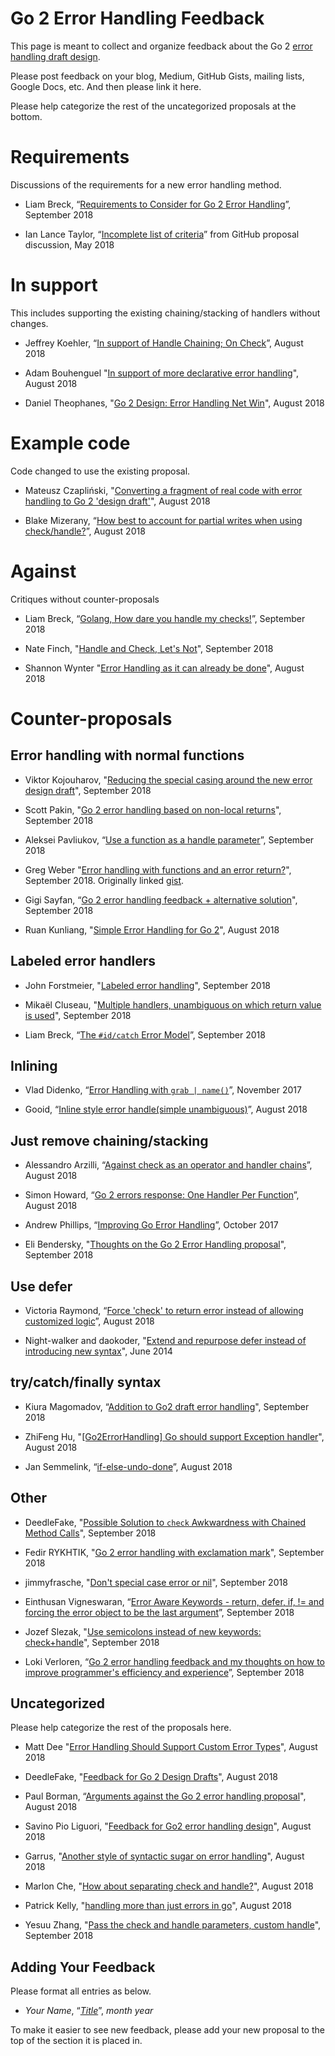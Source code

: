 # Go 2 Error Handling Feedback

This page is meant to collect and organize feedback about the Go 2 [error handling draft design](https://go.googlesource.com/proposal/+/master/design/go2draft-error-handling-overview.md).

Please post feedback on your blog, Medium, GitHub Gists, mailing lists, Google Docs, etc. And then please link it here.

Please help categorize the rest of the uncategorized proposals at the bottom.

# Requirements

Discussions of the requirements for a new error handling method.

- Liam Breck, “[Requirements to Consider for Go 2 Error Handling](https://gist.github.com/networkimprov/961c9caa2631ad3b95413f7d44a2c98a)”, September 2018

- Ian Lance Taylor, “[Incomplete list of criteria](https://github.com/golang/go/issues/21161#issuecomment-389380686)” from GitHub proposal discussion, May 2018

# In support

This includes supporting the existing chaining/stacking of handlers without changes.

 - Jeffrey Koehler, “[In support of Handle Chaining;  On Check](https://gist.github.com/deef0000dragon1/eb224ce4918d4ec3bdbaedf83a32aeb1)”, August 2018

 - Adam Bouhenguel "[In support of more declarative error handling](https://gist.github.com/ajbouh/716f8daba40199fe4d4d702704f3dfcc)", August 2018

 - Daniel Theophanes, "[Go 2 Design: Error Handling Net Win](https://docs.google.com/document/d/e/2PACX-1vSq487dLylRHjgtKV42EbTKHW1aHZaaso3MZ4HOG1OS-s8suOnR9WZz6ahzH4Kufs2vwKKDMhoj1_I6/pub)", August 2018

# Example code

Code changed to use the existing proposal.

- Mateusz Czapliński, "[Converting a fragment of real code with error handling to Go 2 'design draft'](https://gist.github.com/akavel/62d90bdc43088574c638eb3b16301a92)", August 2018

 - Blake Mizerany, “[How best to account for partial writes when using check/handle?](https://gist.github.com/bmizerany/fcd0348bda96edce05a4fc7426e47751)”, August 2018


# Against

Critiques without counter-proposals

- Liam Breck, “[Golang, How dare you handle my checks!](https://medium.com/@mnmnotmail/golang-how-dare-you-handle-my-checks-d5485f991289)”, September 2018

- Nate Finch, "[Handle and Check, Let's Not](https://npf.io/2018/09/check-and-handle/)", September 2018

- Shannon Wynter "[Error Handling as it can already be done](https://gist.github.com/freman/0b372e46c72f6a27652538b9930ee851)", August 2018

# Counter-proposals

## Error handling with normal functions
 
 - Viktor Kojouharov, "[Reducing the special casing around the new error design draft](https://gist.github.com/urandom/6519990ef9eb7547e888a5f2da7f1a93)", September 2018

- Scott Pakin, "[Go 2 error handling based on non-local returns](https://gist.github.com/spakin/86ea86ca48aefc78b672636914f4fc23)", September 2018

- Aleksei Pavliukov, “[Use a function as a handle parameter](https://github.com/a5i/go-proposal/blob/master/use%20a%20function%20as%20a%20handle%20parameter.md)”, September 2018

- Greg Weber "[Error handling with functions and an error return?](https://github.com/golang/go/issues/27567)", September 2018. Originally linked [gist](https://gist.github.com/gregwebs/02479eeef8082cd199d9e6461cd1dab3).

- Gigi Sayfan, “[Go 2 error handling feedback + alternative solution](https://gist.github.com/the-gigi/3c1acfc521d7991309eec140f40ccc2b)", September 2018

- Ruan Kunliang, "[Simple Error Handling for Go 2](https://gist.github.com/PeterRK/4f59579c1162cdbc28086f6b5f7b4fa2)", August 2018

## Labeled error handlers

- John Forstmeier, "[Labeled error handling](https://gist.github.com/forstmeier/b6c6a6d2f6f2f72a81a076322959c959)", September 2018

- Mikaël Cluseau, "[Multiple handlers, unambiguous on which return value is used](https://gist.github.com/mcluseau/1c20c3973fa3acb544d0505637be8d67)", September 2018

- Liam Breck, “[The `#id/catch` Error Model](https://github.com/golang/go/issues/27519)”, September 2018


## Inlining

- Vlad Didenko, “[Error Handling with `grab | name()`](https://didenko.github.io/grab/grab_worth_it_0.1.1.html)”, November 2017

- Gooid, “[Inline style error handle(simple unambiguous)](https://github.com/gooid/gonotes/blob/master/inline_style_error_handle.md)”, August 2018


## Just remove chaining/stacking

 - Alessandro Arzilli, “[Against check as an operator and handler chains](https://gist.github.com/aarzilli/1a85db632edecc8159505e2c785882ed)”, August 2018

- Simon Howard, “[Go 2 errors response: One Handler Per Function](https://gist.github.com/fragglet/df6c5471771d87b2ad597d2efc57cb3e)”, August 2018

- Andrew Phillips, “[Improving Go Error Handling](http://devmethodologies.blogspot.com/2017/10/improving-go-error-handling.html)”, October 2017

- Eli Bendersky, "[Thoughts on the Go 2 Error Handling proposal](https://gist.github.com/eliben/d0c872054864bfc1110ec761c3c53c47)", September 2018

## Use defer

 - Victoria Raymond, “[Force 'check' to return error instead of allowing customized logic](https://gist.github.com/VictoriaRaymond/d70663a6ec6cdc59816b8806dccf7826)”, August 2018

 - Night-walker and daokoder, "[Extend and repurpose defer instead of introducing new syntax](https://github.com/daokoder/dao/issues/191#issuecomment-44784919 )", June 2014

## try/catch/finally syntax

- Kiura Magomadov, “[Addition to Go2 draft error handling](https://gist.github.com/Kiura/4826db047e22b7720d378ac9ac642027)", September 2018

- ZhiFeng Hu, "[[Go2ErrorHandling] Go should support Exception handler](https://www.netroby.com/view/3910)", August 2018

- Jan Semmelink, “[if-else-undo-done](https://gist.github.com/jansemmelink/235228a0fb56d0eeba8085ab5f8178f3)”, August 2018

## Other

- DeedleFake, "[Possible Solution to `check` Awkwardness with Chained Method Calls](https://gist.github.com/DeedleFake/5e8e9e39203dff4839793981f79123aa)", September 2018

 - Fedir RYKHTIK, "[Go 2 error handling with exclamation mark](https://gist.github.com/fedir/50158bc351b43378b829948290102470)", September 2018

 - jimmyfrasche, "[Don't special case error or nil](https://gist.github.com/jimmyfrasche/f2cd6aff16db5e46c577da44ec0cfa72)", September 2018

 - Einthusan Vigneswaran, “[Error Aware Keywords - return, defer, if, != and forcing the error object to be the last argument](https://gist.github.com/einthusan/24e18f6359a31b3537815284cde0f6de)”, September 2018

- Jozef Slezak, "[Use semicolons instead of new keywords: check+handle](https://gist.github.com/jozef-slezak/93a7d9d3d18d3fce3f8c3990c031f8d0)", September 2018

- Loki Verloren, “[Go 2 error handling feedback and my thoughts on how to improve programmer's efficiency and experience](https://gist.github.com/l0k1verloren/8aec03b8c48fdb5d3dab3a77153ce162)”, September 2018

## Uncategorized

Please help categorize the rest of the proposals here.



- Matt Dee "[Error Handling Should Support Custom Error Types](https://gist.github.com/mattdee123/a04f95ef5639489668cafd9c3b675a8c)", August 2018

- DeedleFake, "[Feedback for Go 2 Design Drafts](https://deedlefake.com/2018/08/feedback-for-go-2-design-drafts/)", August 2018

 - Paul Borman, “[Arguments against the Go 2 error handling proposal](https://gist.github.com/pborman/c69e79690d86dfc5c371f096be22930c)", August 2018

- Savino Pio Liguori, "[Feedback for Go2 error handling design](https://gist.github.com/8lall0/cb43e1fa4aae42bc709b138bda02284e)", August 2018

 - Garrus, "[Another style of syntactic sugar on error handling](https://gist.github.com/garrus/5b1f73a7640726c92273700eabed9056)", August 2018

 - Marlon Che, "[How about separating check and handle?](https://gist.github.com/marlonche/4e5d4e5aec0555958ec1f181991325f6)", August 2018

 

- Patrick Kelly, "[handling more than just errors in go](https://medium.com/@phlatphrog/handling-more-than-just-errors-in-go-f97c5aa2eac4)", August 2018

- Yesuu Zhang, "[Pass the check and handle parameters, custom handle](https://github.com/yesuu/go-proposal/blob/master/go2errorhanding.md)", September 2018


## Adding Your Feedback

Please format all entries as below.

- _Your Name_, “[_Title_](#URL)”, _month year_

To make it easier to see new feedback, please add your new proposal to the top of the section it is placed in.